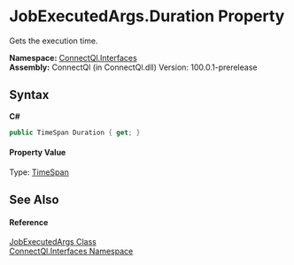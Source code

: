 # JobExecutedArgs.Duration Property 
 

Gets the execution time.

**Namespace:**&nbsp;<a href="N_ConnectQl_Interfaces">ConnectQl.Interfaces</a><br />**Assembly:**&nbsp;ConnectQl (in ConnectQl.dll) Version: 100.0.1-prerelease

## Syntax

**C#**<br />
``` C#
public TimeSpan Duration { get; }
```


#### Property Value
Type: <a href="http://msdn2.microsoft.com/en-us/library/269ew577" target="_blank">TimeSpan</a>

## See Also


#### Reference
<a href="T_ConnectQl_Interfaces_JobExecutedArgs">JobExecutedArgs Class</a><br /><a href="N_ConnectQl_Interfaces">ConnectQl.Interfaces Namespace</a><br />